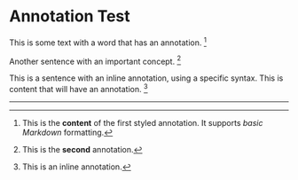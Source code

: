 # Annotation Test

This is some text with a word that has an annotation. [^1]

Another sentence with an important concept. [^2]

This is a sentence with an inline annotation, using a specific syntax.
This is content that will have an annotation. [^3]

---

[^1]: This is the **content** of the first styled annotation. It supports _basic Markdown_ formatting.
[^2]: This is the **second** annotation.
[^3]: This is an inline annotation.